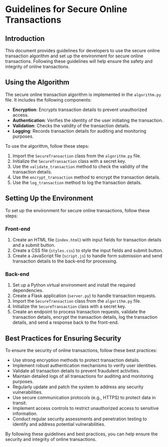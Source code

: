 # Guidelines for Secure Online Transactions

## Introduction

This document provides guidelines for developers to use the secure online transaction algorithm and set up the environment for secure online transactions. Following these guidelines will help ensure the safety and integrity of online transactions.

## Using the Algorithm

The secure online transaction algorithm is implemented in the `algorithm.py` file. It includes the following components:
- **Encryption**: Encrypts transaction details to prevent unauthorized access.
- **Authentication**: Verifies the identity of the user initiating the transaction.
- **Validation**: Checks the validity of the transaction details.
- **Logging**: Records transaction details for auditing and monitoring purposes.

To use the algorithm, follow these steps:
1. Import the `SecureTransaction` class from the `algorithm.py` file.
2. Initialize the `SecureTransaction` class with a secret key.
3. Use the `validate_transaction` method to check the validity of the transaction details.
4. Use the `encrypt_transaction` method to encrypt the transaction details.
5. Use the `log_transaction` method to log the transaction details.

## Setting Up the Environment

To set up the environment for secure online transactions, follow these steps:

### Front-end

1. Create an HTML file (`index.html`) with input fields for transaction details and a submit button.
2. Create a CSS file (`styles.css`) to style the input fields and submit button.
3. Create a JavaScript file (`script.js`) to handle form submission and send transaction details to the back-end for processing.

### Back-end

1. Set up a Python virtual environment and install the required dependencies.
2. Create a Flask application (`server.py`) to handle transaction requests.
3. Import the `SecureTransaction` class from the `algorithm.py` file.
4. Initialize the `SecureTransaction` class with a secret key.
5. Create an endpoint to process transaction requests, validate the transaction details, encrypt the transaction details, log the transaction details, and send a response back to the front-end.

## Best Practices for Ensuring Security

To ensure the security of online transactions, follow these best practices:
- Use strong encryption methods to protect transaction details.
- Implement robust authentication mechanisms to verify user identities.
- Validate all transaction details to prevent fraudulent activities.
- Maintain detailed logs of all transactions for auditing and monitoring purposes.
- Regularly update and patch the system to address any security vulnerabilities.
- Use secure communication protocols (e.g., HTTPS) to protect data in transit.
- Implement access controls to restrict unauthorized access to sensitive information.
- Conduct regular security assessments and penetration testing to identify and address potential vulnerabilities.

By following these guidelines and best practices, you can help ensure the security and integrity of online transactions.
